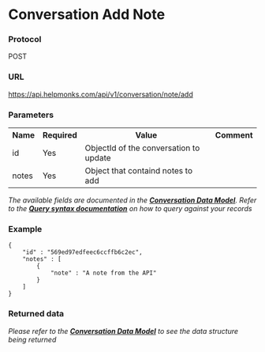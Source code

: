# Conversation Add Note

### Protocol
POST

### URL
https://api.helpmonks.com/api/v1/conversation/note/add

### Parameters
<table>
    <tr>
        <th>Name</th>
        <th>Required</th>
        <th>Value</th>
        <th>Comment</th>
    </tr>
    <tr>
        <td>id</td>
        <td>Yes</td>
        <td>ObjectId of the conversation to update</td>
        <td></td>
    </tr>
    <tr>
        <td>notes</td>
        <td>Yes</td>
        <td>Object that containd notes to add</td>
        <td></td>
    </tr>
</table>

*The available fields are documented in the **[Conversation Data Model](/api/models/conversation/)**. Refer to the **[Query syntax documentation](/api/syntax)** on how to query against your records*

### Example

```
{
    "id" : "569ed97edfeec6ccffb6c2ec",
    "notes" : [
        {
            "note" : "A note from the API"
        }
    ]
}
```

### Returned data

*Please refer to the **[Conversation Data Model](/api/models/conversation/)** to see the data structure being returned*

